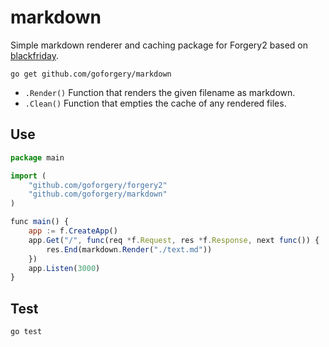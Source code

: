 # markdown

Simple markdown renderer and caching package for Forgery2 based on [blackfriday](http://github.com/russross/blackfriday).

	go get github.com/goforgery/markdown

* `.Render()` Function that renders the given filename as markdown.
* `.Clean()` Function that empties the cache of any rendered files.

## Use

```javascript
package main

import (
    "github.com/goforgery/forgery2"
    "github.com/goforgery/markdown"
)

func main() {
    app := f.CreateApp()
    app.Get("/", func(req *f.Request, res *f.Response, next func()) {
        res.End(markdown.Render("./text.md"))
    })
    app.Listen(3000)
}
```

## Test

    go test
